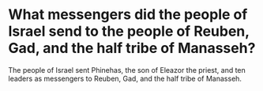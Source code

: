 # What messengers did the people of Israel send to the people of Reuben, Gad, and the half tribe of Manasseh?

The people of Israel sent Phinehas, the son of Eleazor the priest, and ten leaders as messengers to Reuben, Gad, and the half tribe of Manasseh.
